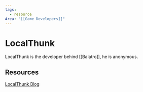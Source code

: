 ```yaml
---
tags:
  - resource
Area: "[[Game Developers]]"
---
```


# LocalThunk
LocalThunk is the developer behind [[Balatro]], he is anonymous.



## Resources
[LocalThunk Blog](https://localthunk.com/)
